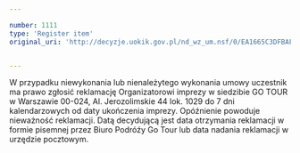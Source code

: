```yaml
---

number: 1111
type: 'Register item'
original_uri: 'http://decyzje.uokik.gov.pl/nd_wz_um.nsf/0/EA1665C3DFBAF5EDC12572DD00329803?OpenDocument'


---
```


W przypadku niewykonania lub nienależytego wykonania umowy uczestnik ma prawo zgłosić reklamację Organizatorowi imprezy w siedzibie GO TOUR w Warszawie 00-024, Al. Jerozolimskie 44 lok. 1029 do 7 dni kalendarzowych od daty ukończenia imprezy. Opóźnienie powoduje nieważność reklamacji. Datą decydującą jest data otrzymania reklamacji w formie pisemnej przez Biuro Podróźy Go Tour lub data nadania reklamacji w urzędzie pocztowym.
